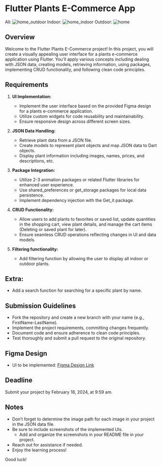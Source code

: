 # Flutter Plants E-Commerce App
All:
![home_outdoor](https://github.com/FlutterBootCamps/Project-3/assets/124809082/3193e270-04f7-4158-bca4-6a6a2149af51)
Indoor:
![home_indoor](https://github.com/FlutterBootCamps/Project-3/assets/124809082/6cbb8630-a5d6-45aa-b615-f5a29e6d8263)
Outdoor:
![home](https://github.com/FlutterBootCamps/Project-3/assets/124809082/7388fecd-a42c-40f6-8aa1-4379e1b89de2)


## Overview


Welcome to the Flutter Plants E-Commerce project! In this project, you will create a visually appealing user interface for a plants e-commerce application using Flutter. You'll apply various concepts including dealing with JSON data, creating models, retrieving information, using packages, implementing CRUD functionality, and following clean code principles.

## Requirements

1. **UI Implementation:**
    - Implement the user interface based on the provided Figma design for a plants e-commerce application.
    - Utilize custom widgets for code reusability and maintainability.
    - Ensure responsive design across different screen sizes.

2. **JSON Data Handling:**
    - Retrieve plant data from a JSON file.
    - Create models to represent plant objects and map JSON data to Dart objects.
    - Display plant information including images, names, prices, and descriptions, etc.

3. **Package Integration:**
    - Utilize 2-3 animation packages or related Flutter libraries for enhanced user experience.
    - Use shared_preferences or get_storage packages for local data persistence.
    - Implement dependency injection with the Get_it package.

4. **CRUD Functionality:**
    - Allow users to add plants to favorites or saved list, update quantities in the shopping cart, view plant details, and manage the cart items (Deleting or saved plant for later).
    - Ensure seamless CRUD operations reflecting changes in UI and data models.

5. **Filtering functionality:** 
    - Add filtering function by allowing the user to display all indoor or outdoor plants.

## Extra:
- Add a search function for searching for a specific plant by name.

## Submission Guidelines

- Fork the repository and create a new branch with your name (e.g., FirstName-LastName).
- Implement the project requirements, committing changes frequently.
- Document code and ensure adherence to clean code principles.
- Test thoroughly and submit a pull request to the original repository.

## Figma Design

- UI to be implemented: [Figma Design Link](https://www.figma.com/file/87QOskmViPfK8hWnbkz8Ge/Flutter-Plant-Ecommerce-App-UI-(Community)?type=design&node-id=0%3A1&mode=design&t=2bg46IMQ5UXDYLgs-1)

## Deadline

Submit your project by February 18, 2024, at 9:59 am.

## Notes

- Don’t forget to determine the image path for each image in your project in the JSON data file.
- Be sure to include screenshots of the implemented UIs.
    - Add and organize the screenshots in your README file in your project.
- Reach out for assistance if needed.
- Enjoy the learning process!

Good luck!
